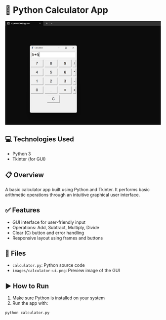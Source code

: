 # 🧮 Python Calculator App

![Calculator UI](images/calculator-ui.png)

## 💻 Technologies Used
- Python 3
- Tkinter (for GUI)

## 📋 Overview
A basic calculator app built using Python and Tkinter. It performs basic arithmetic operations through an intuitive graphical user interface.

## ✅ Features
- GUI interface for user-friendly input
- Operations: Add, Subtract, Multiply, Divide
- Clear (C) button and error handling
- Responsive layout using frames and buttons

## 📁 Files
- `calculator.py`: Python source code
- `images/calculator-ui.png`: Preview image of the GUI

## ▶️ How to Run
1. Make sure Python is installed on your system
2. Run the app with:
```bash
python calculator.py
